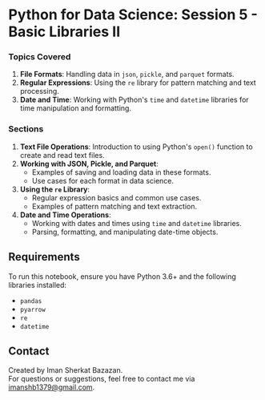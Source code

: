 # Python for Data Science: Session 5 - Basic Libraries II

### Topics Covered
1. **File Formats**: Handling data in `json`, `pickle`, and `parquet` formats.
2. **Regular Expressions**: Using the `re` library for pattern matching and text processing.
3. **Date and Time**: Working with Python's `time` and `datetime` libraries for time manipulation and formatting.

### Sections
1. **Text File Operations**: Introduction to using Python's `open()` function to create and read text files.
2. **Working with JSON, Pickle, and Parquet**:
   - Examples of saving and loading data in these formats.
   - Use cases for each format in data science.
3. **Using the `re` Library**:
   - Regular expression basics and common use cases.
   - Examples of pattern matching and text extraction.
4. **Date and Time Operations**:
   - Working with dates and times using `time` and `datetime` libraries.
   - Parsing, formatting, and manipulating date-time objects.

## Requirements

To run this notebook, ensure you have Python 3.6+ and the following libraries installed:
- `pandas`
- `pyarrow`
- `re`
- `datetime`

## Contact

Created by Iman Sherkat Bazazan.  
For questions or suggestions, feel free to contact me via [imanshb1379@gmail.com](mailto:imanshb1379@gmail.com).
